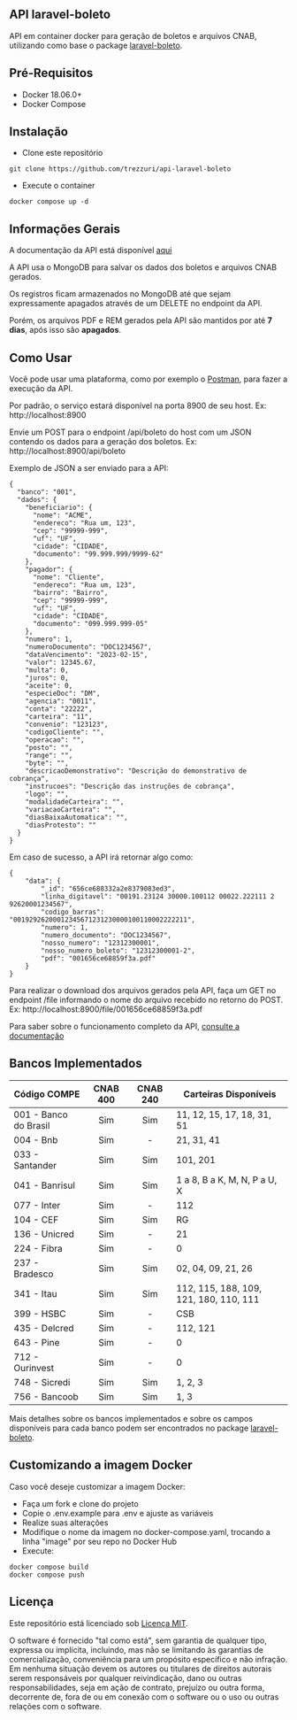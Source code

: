 ## API laravel-boleto

API em container docker para geração de boletos e arquivos CNAB, utilizando como base o package [laravel-boleto](https://github.com/eduardokum/laravel-boleto).

## Pré-Requisitos

- Docker 18.06.0+
- Docker Compose 

## Instalação

- Clone este repositório
```
git clone https://github.com/trezzuri/api-laravel-boleto
```

- Execute o container
```
docker compose up -d
```

## Informações Gerais

A documentação da API está disponível [aqui](https://trezzuri.github.io/api-laravel-boleto/)

A API usa o MongoDB para salvar os dados dos boletos e arquivos CNAB gerados.

Os registros ficam armazenados no MongoDB até que sejam expressamente apagados através de um DELETE no endpoint da API.

Porém, os arquivos PDF e REM gerados pela API são mantidos por até **7 dias**, após isso são **apagados**. 

## Como Usar

Você pode usar uma plataforma, como por exemplo o [Postman](https://www.postman.com), para fazer a execução da API.

Por padrão, o serviço estará disponível na porta 8900 de seu host. Ex: http://localhost:8900

Envie um POST para o endpoint /api/boleto do host com um JSON contendo os dados para a geração dos boletos. Ex: http://localhost:8900/api/boleto

Exemplo de JSON a ser enviado para a API:
```
{
  "banco": "001",
  "dados": {
    "beneficiario": {
      "nome": "ACME",
      "endereco": "Rua um, 123",
      "cep": "99999-999",
      "uf": "UF",
      "cidade": "CIDADE",
      "documento": "99.999.999/9999-62"
    },
    "pagador": {
      "nome": "Cliente",
      "endereco": "Rua um, 123",
      "bairro": "Bairro",
      "cep": "99999-999",
      "uf": "UF",
      "cidade": "CIDADE",
      "documento": "099.999.999-05"
    },
    "numero": 1,
    "numeroDocumento": "DOC1234567",
    "dataVencimento": "2023-02-15",
    "valor": 12345.67,
    "multa": 0,
    "juros": 0,
    "aceite": 0,
    "especieDoc": "DM",
    "agencia": "0011",
    "conta": "22222",
    "carteira": "11",
    "convenio": "123123",
    "codigoCliente": "",
    "operacao": "",
    "posto": "",
    "range": "",
    "byte": "",
    "descricaoDemonstrativo": "Descrição do demonstrativo de cobrança",
    "instrucoes": "Descrição das instruções de cobrança",
    "logo": "",
    "modalidadeCarteira": "",
    "variacaoCarteira": "",
    "diasBaixaAutomatica": "",
    "diasProtesto": ""
  }
}
```

Em caso de sucesso, a API irá retornar algo como:
```
{
    "data": {
        "_id": "656ce688332a2e8379083ed3",
        "linha_digitavel": "00191.23124 30000.100112 00022.222111 2 92620001234567",
        "codigo_barras": "00192926200012345671231230000100110002222211",
        "numero": 1,
        "numero_documento": "DOC1234567",
        "nosso_numero": "12312300001",
        "nosso_numero_boleto": "12312300001-2",
        "pdf": "001656ce68859f3a.pdf"
    }
}
```

Para realizar o download dos arquivos gerados pela API, faça um GET no endpoint /file informando o nome do arquivo recebido no retorno do POST. Ex: http://localhost:8900/file/001656ce68859f3a.pdf

Para saber sobre o funcionamento completo da API, [consulte a documentação](https://trezzuri.github.io/api-laravel-boleto/)

## Bancos Implementados

| Código COMPE | CNAB 400 | CNAB 240 | Carteiras Disponíveis |
| ------------ | :------: | :------: | --------------------- |
| 001 - Banco do Brasil | Sim | Sim | 11, 12, 15, 17, 18, 31, 51 |
| 004 - Bnb | Sim | - | 21, 31, 41 |
| 033 - Santander | Sim | Sim | 101, 201 |
| 041 - Banrisul | Sim | Sim | 1 a 8, B a K, M, N, P a U, X |
| 077 - Inter | Sim |  - | 112 |
| 104 - CEF | Sim | Sim | RG |
| 136 - Unicred | Sim |  - | 21 |
| 224 - Fibra | Sim |  - | 0 |
| 237 - Bradesco | Sim | Sim | 02, 04, 09, 21, 26 |
| 341 - Itau | Sim | Sim | 112, 115, 188, 109, 121, 180, 110, 111 |
| 399 - HSBC | Sim |  - | CSB |
| 435 - Delcred | Sim |  - | 112, 121 |
| 643 - Pine | Sim |  - | 0 |
| 712 - Ourinvest | Sim |  - | 0 |
| 748 - Sicredi | Sim | Sim | 1, 2, 3 |
| 756 - Bancoob | Sim | Sim | 1, 3 |

Mais detalhes sobre os bancos implementados e sobre os campos disponíveis para cada banco podem ser encontrados no package [laravel-boleto](https://github.com/eduardokum/laravel-boleto).


## Customizando a imagem Docker

Caso você deseje customizar a imagem Docker:

* Faça um fork e clone do projeto
* Copie o .env.example para .env e ajuste as variáveis
* Realize suas alterações
* Modifique o nome da imagem no docker-compose.yaml, trocando a linha "image" por seu repo no Docker Hub
* Execute:

```
docker compose build
docker compose push
```


## Licença

Este repositório está licenciado sob [Licença MIT](https://github.com/trezzuri/api-laravel-boleto/blob/master/LICENSE).

O software é fornecido "tal como está", sem garantia de qualquer tipo, expressa ou implícita, incluindo, mas não se limitando às garantias de comercialização, conveniência para um propósito específico e não infração. Em nenhuma situação devem os autores ou titulares de direitos autorais serem responsáveis por qualquer reivindicação, dano ou outras responsabilidades, seja em ação de contrato, prejuízo ou outra forma, decorrente de, fora de ou em conexão com o software ou o uso ou outras relações com o software.